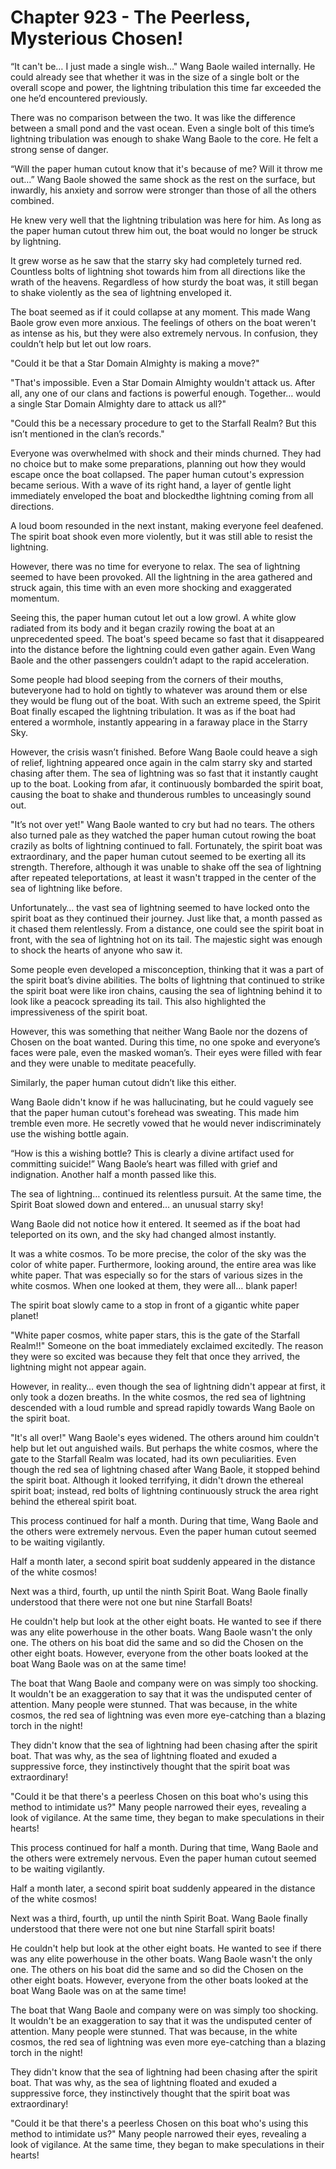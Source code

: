 # Chapter 923 - The Peerless, Mysterious Chosen!

“It can't be… I just made a single wish…" Wang Baole wailed internally. He could already see that whether it was in the size of a single bolt or the overall scope and power, the lightning tribulation this time far exceeded the one he’d encountered previously.

There was no comparison between the two. It was like the difference between a small pond and the vast ocean. Even a single bolt of this time’s lightning tribulation was enough to shake Wang Baole to the core. He felt a strong sense of danger.

“Will the paper human cutout know that it's because of me? Will it throw me out…” Wang Baole showed the same shock as the rest on the surface, but inwardly, his anxiety and sorrow were stronger than those of all the others combined.

He knew very well that the lightning tribulation was here for him. As long as the paper human cutout threw him out, the boat would no longer be struck by lightning.

It grew worse as he saw that the starry sky had completely turned red. Countless bolts of lightning shot towards him from all directions like the wrath of the heavens. Regardless of how sturdy the boat was, it still began to shake violently as the sea of lightning enveloped it.

The boat seemed as if it could collapse at any moment. This made Wang Baole grow even more anxious. The feelings of others on the boat weren't as intense as his, but they were also extremely nervous. In confusion, they couldn’t help but let out low roars.

"Could it be that a Star Domain Almighty is making a move?"

"That's impossible. Even a Star Domain Almighty wouldn't attack us. After all, any one of our clans and factions is powerful enough. Together… would a single Star Domain Almighty dare to attack us all?"

"Could this be a necessary procedure to get to the Starfall Realm? But this isn’t mentioned in the clan’s records."

Everyone was overwhelmed with shock and their minds churned. They had no choice but to make some preparations, planning out how they would escape once the boat collapsed. The paper human cutout's expression became serious. With a wave of its right hand, a layer of gentle light immediately enveloped the boat and blockedthe lightning coming from all directions.

A loud boom resounded in the next instant, making everyone feel deafened. The spirit boat shook even more violently, but it was still able to resist the lightning.

However, there was no time for everyone to relax. The sea of lightning seemed to have been provoked. All the lightning in the area gathered and struck again, this time with an even more shocking and exaggerated momentum.

Seeing this, the paper human cutout let out a low growl. A white glow radiated from its body and it began crazily rowing the boat at an unprecedented speed. The boat's speed became so fast that it disappeared into the distance before the lightning could even gather again. Even Wang Baole and the other passengers couldn’t adapt to the rapid acceleration.

Some people had blood seeping from the corners of their mouths, buteveryone had to hold on tightly to whatever was around them or else they would be flung out of the boat. With such an extreme speed, the Spirit Boat finally escaped the lightning tribulation. It was as if the boat had entered a wormhole, instantly appearing in a faraway place in the Starry Sky.

However, the crisis wasn’t finished. Before Wang Baole could heave a sigh of relief, lightning appeared once again in the calm starry sky and started chasing after them. The sea of lightning was so fast that it instantly caught up to the boat. Looking from afar, it continuously bombarded the spirit boat, causing the boat to shake and thunderous rumbles to unceasingly sound out.

"It’s not over yet!" Wang Baole wanted to cry but had no tears. The others also turned pale as they watched the paper human cutout rowing the boat crazily as bolts of lightning continued to fall. Fortunately, the spirit boat was extraordinary, and the paper human cutout seemed to be exerting all its strength. Therefore, although it was unable to shake off the sea of lightning after repeated teleportations, at least it wasn't trapped in the center of the sea of lightning like before.

Unfortunately… the vast sea of lightning seemed to have locked onto the spirit boat as they continued their journey. Just like that, a month passed as it chased them relentlessly. From a distance, one could see the spirit boat in front, with the sea of lightning hot on its tail. The majestic sight was enough to shock the hearts of anyone who saw it.

Some people even developed a misconception, thinking that it was a part of the spirit boat’s divine abilities. The bolts of lightning that continued to strike the spirit boat were like iron chains, causing the sea of lightning behind it to look like a peacock spreading its tail. This also highlighted the impressiveness of the spirit boat.

However, this was something that neither Wang Baole nor the dozens of Chosen on the boat wanted. During this time, no one spoke and everyone’s faces were pale, even the masked woman’s. Their eyes were filled with fear and they were unable to meditate peacefully.

Similarly, the paper human cutout didn’t like this either.

Wang Baole didn't know if he was hallucinating, but he could vaguely see that the paper human cutout's forehead was sweating. This made him tremble even more. He secretly vowed that he would never indiscriminately use the wishing bottle again.

“How is this a wishing bottle? This is clearly a divine artifact used for committing suicide!” Wang Baole’s heart was filled with grief and indignation. Another half a month passed like this.

The sea of lightning… continued its relentless pursuit. At the same time, the Spirit Boat slowed down and entered… an unusual starry sky!

Wang Baole did not notice how it entered. It seemed as if the boat had teleported on its own, and the sky had changed almost instantly.

It was a white cosmos. To be more precise, the color of the sky was the color of white paper. Furthermore, looking around, the entire area was like white paper. That was especially so for the stars of various sizes in the white cosmos. When one looked at them, they were all… blank paper!

The spirit boat slowly came to a stop in front of a gigantic white paper planet!

"White paper cosmos, white paper stars, this is the gate of the Starfall Realm!!" Someone on the boat immediately exclaimed excitedly. The reason they were so excited was because they felt that once they arrived, the lightning might not appear again.

However, in reality… even though the sea of lightning didn't appear at first, it only took a dozen breaths. In the white cosmos, the red sea of lightning descended with a loud rumble and spread rapidly towards Wang Baole on the spirit boat.

"It's all over!" Wang Baole's eyes widened. The others around him couldn't help but let out anguished wails. But perhaps the white cosmos, where the gate to the Starfall Realm was located, had its own peculiarities. Even though the red sea of lightning chased after Wang Baole, it stopped behind the spirit boat. Although it looked terrifying, it didn't drown the ethereal spirit boat; instead, red bolts of lightning continuously struck the area right behind the ethereal spirit boat.

This process continued for half a month. During that time, Wang Baole and the others were extremely nervous. Even the paper human cutout seemed to be waiting vigilantly.

Half a month later, a second spirit boat suddenly appeared in the distance of the white cosmos!

Next was a third, fourth, up until the ninth Spirit Boat. Wang Baole finally understood that there were not one but nine Starfall Boats!

He couldn't help but look at the other eight boats. He wanted to see if there was any elite powerhouse in the other boats. Wang Baole wasn't the only one. The others on his boat did the same and so did the Chosen on the other eight boats. However, everyone from the other boats looked at the boat Wang Baole was on at the same time!

The boat that Wang Baole and company were on was simply too shocking. It wouldn't be an exaggeration to say that it was the undisputed center of attention. Many people were stunned. That was because, in the white cosmos, the red sea of lightning was even more eye-catching than a blazing torch in the night!

They didn't know that the sea of lightning had been chasing after the spirit boat. That was why, as the sea of lightning floated and exuded a suppressive force, they instinctively thought that the spirit boat was extraordinary!

"Could it be that there's a peerless Chosen on this boat who's using this method to intimidate us?" Many people narrowed their eyes, revealing a look of vigilance. At the same time, they began to make speculations in their hearts!

This process continued for half a month. During that time, Wang Baole and the others were extremely nervous. Even the paper human cutout seemed to be waiting vigilantly.

Half a month later, a second spirit boat suddenly appeared in the distance of the white cosmos!

Next was a third, fourth, up until the ninth Spirit Boat. Wang Baole finally understood that there were not one but nine Starfall spirit boats!

He couldn't help but look at the other eight boats. He wanted to see if there was any elite powerhouse in the other boats. Wang Baole wasn't the only one. The others on his boat did the same and so did the Chosen on the other eight boats. However, everyone from the other boats looked at the boat Wang Baole was on at the same time!

The boat that Wang Baole and company were on was simply too shocking. It wouldn't be an exaggeration to say that it was the undisputed center of attention. Many people were stunned. That was because, in the white cosmos, the red sea of lightning was even more eye-catching than a blazing torch in the night!

They didn't know that the sea of lightning had been chasing after the spirit boat. That was why, as the sea of lightning floated and exuded a suppressive force, they instinctively thought that the spirit boat was extraordinary!

"Could it be that there's a peerless Chosen on this boat who's using this method to intimidate us?" Many people narrowed their eyes, revealing a look of vigilance. At the same time, they began to make speculations in their hearts!